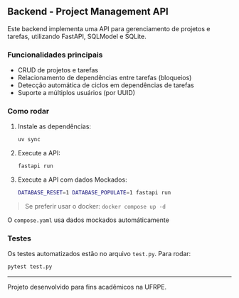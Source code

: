## Backend - Project Management API

Este backend implementa uma API para gerenciamento de projetos e tarefas, utilizando FastAPI, SQLModel e SQLite.

### Funcionalidades principais
- CRUD de projetos e tarefas
- Relacionamento de dependências entre tarefas (bloqueios)
- Detecção automática de ciclos em dependências de tarefas
- Suporte a múltiplos usuários (por UUID)

### Como rodar
1. Instale as dependências:
   ```bash
   uv sync
   ```
2. Execute a API:
   ```bash
   fastapi run
   ```
2. Execute a API com dados Mockados:
   ```bash
   DATABASE_RESET=1 DATABASE_POPULATE=1 fastapi run
   ```
> Se preferir usar o docker: `docker compose up -d`

O `compose.yaml` usa dados mockados automáticamente

### Testes
Os testes automatizados estão no arquivo `test.py`.
Para rodar:
```bash
pytest test.py
```

---
Projeto desenvolvido para fins acadêmicos na UFRPE.
